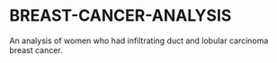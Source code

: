 # BREAST-CANCER-ANALYSIS
An analysis of women who had infiltrating duct and lobular carcinoma breast cancer.
